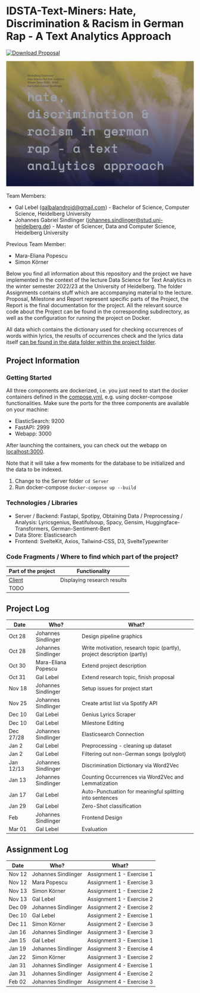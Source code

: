 # IDSTA-Text-Miners: Hate, Discrimination & Racism in German Rap - A Text Analytics Approach

[![Download Proposal](https://img.shields.io/badge/Download--PDF-Proposal-green)](https://github.com/gsindlinger/IDSTA-Text-Miners/raw/main/Proposal/project-proposal.pdf)

<p align="center">
  <img src="https://raw.githubusercontent.com/gsindlinger/IDSTA-Text-Miners/main/title.png" alt="Project title"/>
</p>

Team Members:
- Gal Lebel (galbalandroid@gmail.com) - Bachelor of Science, Computer Science, Heidelberg University
- Johannes Gabriel Sindlinger (johannes.sindlinger@stud.uni-heidelberg.de) - Master of Sciencer, Data and Computer Science, Heidelberg University

Previous Team Member:
- Mara-Eliana Popescu
- Simon Körner

Below you find all information about this repository and the project we have implemented in the context of the lecture Data Science for Text Analytics in the winter semester 2022/23 at the University of Heidelberg. The folder Assignments contains stuff which are accompanying material to the lecture. Proposal, Milestone and Report represent specific parts of the Project, the Report is the final documentation for the project. All the relevant source code about the Project can be found in the corresponding subdirectory, as well as the configuration for running the project on Docker.

All data which contains the dictionary used for checking occurrences of words within lyrics, the results of occurrences check and the lyrics data itself [can be found in the data folder within the project folder](https://github.com/gsindlinger/IDSTA-Text-Miners/tree/main/Project/Server/data).

## Project Information

### Getting Started
All three components are dockerized, i.e. you just need to start the docker containers defined in the [compose.yml](https://github.com/gsindlinger/IDSTA-Text-Miners/blob/main/Project/compose.yml), e.g. using docker-compose functionalities.
Make sure the ports for the three components are available on your machine:
* ElasticSearch: 9200
* FastAPI: 2999
* Webapp: 3000

After launching the containers, you can check out the webapp on [localhost:3000](http://localhost:3000).

Note that it will take a few moments for the database to be initialized and the data to be indexed.

1. Change to the Server folder
```cd Server```
2. Run docker-compose
```docker-compose up --build```

### Technologies / Libraries
* Server / Backend: Fastapi, Spotipy, 
Obtaining Data / Preprocessing / Analysis: Lyricsgenius, Beatifulsoup, Spacy, Gensim, Huggingface-Transformers, German-Sentiment-Bert 
* Data Store: Elasticsearch
* Frontend: SvelteKit, Axios, Tailwind-CSS, D3, SvelteTypewriter

### Code Fragments / Where to find which part of the project?
| Part of the project | Functionality |
| --- | --- |
| [Client](https://github.com/gsindlinger/IDSTA-Text-Miners/tree/main/Project/Client) | Displaying research results | 
| TODO |


## Project Log

| Date   | Who?                | What?                                                                   | 
|--------|---------------------|-------------------------------------------------------------------------|
| Oct 28 | Johannes Sindlinger | Design pipeline graphics                                                |
| Oct 28 | Johannes Sindlinger | Write motivation, research topic (partly), project description (partly) |
| Oct 30 | Mara-Eliana Popescu | Extend project description                                              |
| Oct 31 | Gal Lebel           | Extend research topic, finish proposal                                  |
| Nov 18 | Johannes Sindlinger | Setup issues for project start                                          |
| Nov 25 | Johannes Sindlinger | Create artist list via Spotify API                                      |
| Dec 10 | Gal Lebel           | Genius Lyrics Scraper                                                   |
| Dec 10 | Gal Lebel           | Milestone Editing                                                              |
| Dec 27/28 | Johannes Sindlinger           | Elasticsearch Connection                                                             |
| Jan 2  | Gal Lebel           | Preprocessing - cleaning up dataset    |
| Jan 2 | Gal Lebel | Filtering out non-German songs (polyglot) |
| Jan 12/13 | Johannes Sindlinger           | Discrimination Dictionary via Word2Vec                                                             |
| Jan 13 | Johannes Sindlinger           | Counting Occurrences via Word2Vec and Lemmatization                                                          |
| Jan 17 | Gal Lebel  | Auto-Punctuation for meaningful splitting into sentences  |
| Jan 29 | Gal Lebel  | Zero-Shot classification        |
| Feb  | Johannes Sindlinger           | Frontend Design                                                          |
| Mar 01 | Gal Lebel | Evaluation |






## Assignment Log


| Date   | Who?                | What?                     | 
|--------|---------------------|---------------------------|
| Nov 12 | Johannes Sindlinger | Assignment 1 - Exercise 1 |
| Nov 12 | Mara Popescu        | Assignment 1 - Exercise 3 |
| Nov 13 | Simon Körner        | Assignment 1 - Exercise 2 |
| Nov 13 | Gal Lebel           | Assignment 1 - Exercise 2 |
| Dec 09 | Johannes Sindlinger | Assignment 2 - Exercise 2 |
| Dec 10 | Gal Lebel           | Assignment 2 - Exercise 1 |
| Dec 11 | Simon Körner        | Assignment 2 - Exercise 3 |
| Jan 16 | Johannes Sindlinger | Assignment 3 - Exercise 3 |
| Jan 15 | Gal Lebel           | Assignment 3 - Exercise 1 |
| Jan 19 | Johannes Sindlinger | Assignment 3 - Exercise 4 |
| Jan 22 | Simon Körner        | Assignment 3 - Exercise 2 |
| Jan 31 | Johannes Sindlinger | Assignment 4 - Exercise 1 |
| Jan 31 | Johannes Sindlinger | Assignment 4 - Exercise 2 |
| Feb 02 | Johannes Sindlinger | Assignment 4 - Exercise 3 |





